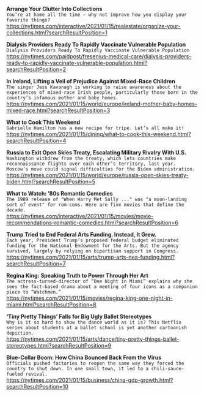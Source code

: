 **Arrange Your Clutter Into Collections**\
`You’re at home all the time — why not improve how you display your favorite things?`\
https://nytimes.com/interactive/2021/01/15/realestate/organize-your-collections.html?searchResultPosition=1

**Dialysis Providers Ready To Rapidly Vaccinate Vulnerable Population**\
`Dialysis Providers Ready To Rapidly Vaccinate Vulnerable Population`\
https://nytimes.com/paidpost/fresenius-medical-care/dialysis-providers-ready-to-rapidly-vaccinate-vulnerable-population.html?searchResultPosition=2

**In Ireland, Lifting a Veil of Prejudice Against Mixed-Race Children**\
`The singer Jess Kavanagh is working to raise awareness about the experiences of mixed-race Irish people, particularly those born in the country’s infamous mother and baby homes.`\
https://nytimes.com/2021/01/15/world/europe/ireland-mother-baby-homes-mixed-race.html?searchResultPosition=3

**What to Cook This Weekend**\
`Gabrielle Hamilton has a new recipe for tripe. Let’s all make it!`\
https://nytimes.com/2021/01/15/dining/what-to-cook-this-weekend.html?searchResultPosition=4

**Russia to Exit Open Skies Treaty, Escalating Military Rivalry With U.S.**\
`Washington withdrew from the treaty, which lets countries make reconnaissance flights over each other’s territory, last year. Moscow’s move could signal difficulties for the Biden administration.`\
https://nytimes.com/2021/01/15/world/europe/russia-open-skies-treaty-biden.html?searchResultPosition=5

**What to Watch: ’80s Romantic Comedies**\
`The 1989 release of "When Harry Met Sally ..." was "a moon-landing sort of event" for rom-coms. Here are five movies that define the decade.`\
https://nytimes.com/interactive/2021/01/15/movies/movie-recommendations-romantic-comedies.html?searchResultPosition=6

**Trump Tried to End Federal Arts Funding. Instead, It Grew.**\
`Each year, President Trump’s proposed federal budget eliminated funding for the National Endowment for the Arts. But the agency survived, largely by relying on bipartisan support in Congress.`\
https://nytimes.com/2021/01/15/arts/trump-arts-nea-funding.html?searchResultPosition=7

**Regina King: Speaking Truth to Power Through Her Art**\
`The actress-turned-director of “One Night in Miami” explains why she sees the fact-based drama about a meeting of four icons as a companion piece to “Watchmen.”`\
https://nytimes.com/2021/01/15/movies/regina-king-one-night-in-miami.html?searchResultPosition=8

**‘Tiny Pretty Things’ Falls for Big Ugly Ballet Stereotypes**\
`Why is it so hard to show the dance world as it is? This Netflix series about students at a ballet school is yet another cartoonish depiction.`\
https://nytimes.com/2021/01/15/arts/dance/tiny-pretty-things-ballet-stereotypes.html?searchResultPosition=9

**Blue-Collar Boom: How China Bounced Back From the Virus**\
`Officials pushed factories to reopen the same way they forced the country to shut down. In one small town, it led to a chili-sauce-fueled revival.`\
https://nytimes.com/2021/01/15/business/china-gdp-growth.html?searchResultPosition=10

